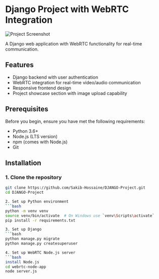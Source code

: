 # Django Project with WebRTC Integration

![Project Screenshot](screenshot.png) <!-- Replace with your actual image file -->

A Django web application with WebRTC functionality for real-time communication.

## Features

- Django backend with user authentication
- WebRTC integration for real-time video/audio communication
- Responsive frontend design
- Project showcase section with image upload capability

## Prerequisites

Before you begin, ensure you have met the following requirements:
- Python 3.6+
- Node.js (LTS version)
- npm (comes with Node.js)
- Git

## Installation

### 1. Clone the repository
```bash
git clone https://github.com/Sakib-Hossaine/DJANGO-Project.git
cd DJANGO-Project

2. Set up Python environment
```bash
python -m venv venv
source venv/bin/activate  # On Windows use `venv\Scripts\activate`
pip install -r requirements.txt

3. Set up Django
```bash
python manage.py migrate
python manage.py createsuperuser 

4. Set up WebRTC Node.js server
```bash
install Node.js
cd webrtc-node-app
node server.js

